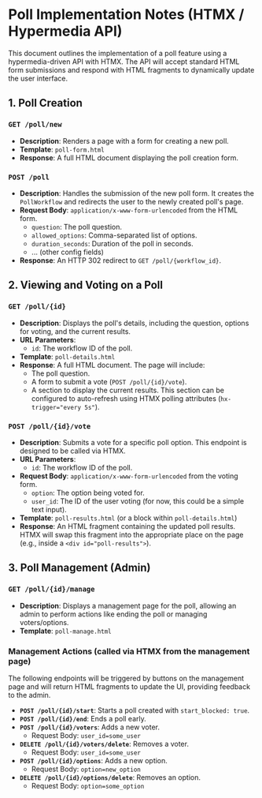 # Poll Implementation Notes (HTMX / Hypermedia API)

This document outlines the implementation of a poll feature using a hypermedia-driven API with HTMX. The API will accept standard HTML form submissions and respond with HTML fragments to dynamically update the user interface.

## 1. Poll Creation

### `GET /poll/new`

- **Description**: Renders a page with a form for creating a new poll.
- **Template**: `poll-form.html`
- **Response**: A full HTML document displaying the poll creation form.

### `POST /poll`

- **Description**: Handles the submission of the new poll form. It creates the `PollWorkflow` and redirects the user to the newly created poll's page.
- **Request Body**: `application/x-www-form-urlencoded` from the HTML form.
  - `question`: The poll question.
  - `allowed_options`: Comma-separated list of options.
  - `duration_seconds`: Duration of the poll in seconds.
  - ... (other config fields)
- **Response**: An HTTP 302 redirect to `GET /poll/{workflow_id}`.

## 2. Viewing and Voting on a Poll

### `GET /poll/{id}`

- **Description**: Displays the poll's details, including the question, options for voting, and the current results.
- **URL Parameters**:
  - `id`: The workflow ID of the poll.
- **Template**: `poll-details.html`
- **Response**: A full HTML document. The page will include:
  - The poll question.
  - A form to submit a vote (`POST /poll/{id}/vote`).
  - A section to display the current results. This section can be configured to auto-refresh using HTMX polling attributes (`hx-trigger="every 5s"`).

### `POST /poll/{id}/vote`

- **Description**: Submits a vote for a specific poll option. This endpoint is designed to be called via HTMX.
- **URL Parameters**:
  - `id`: The workflow ID of the poll.
- **Request Body**: `application/x-www-form-urlencoded` from the voting form.
  - `option`: The option being voted for.
  - `user_id`: The ID of the user voting (for now, this could be a simple text input).
- **Template**: `poll-results.html` (or a block within `poll-details.html`)
- **Response**: An HTML fragment containing the updated poll results. HTMX will swap this fragment into the appropriate place on the page (e.g., inside a `<div id="poll-results">`).

## 3. Poll Management (Admin)

### `GET /poll/{id}/manage`

- **Description**: Displays a management page for the poll, allowing an admin to perform actions like ending the poll or managing voters/options.
- **Template**: `poll-manage.html`

### Management Actions (called via HTMX from the management page)

The following endpoints will be triggered by buttons on the management page and will return HTML fragments to update the UI, providing feedback to the admin.

- **`POST /poll/{id}/start`**: Starts a poll created with `start_blocked: true`.
- **`POST /poll/{id}/end`**: Ends a poll early.
- **`POST /poll/{id}/voters`**: Adds a new voter.
  - Request Body: `user_id=some_user`
- **`DELETE /poll/{id}/voters/delete`**: Removes a voter.
  - Request Body: `user_id=some_user`
- **`POST /poll/{id}/options`**: Adds a new option.
  - Request Body: `option=new_option`
- **`DELETE /poll/{id}/options/delete`**: Removes an option.
  - Request Body: `option=some_option`
